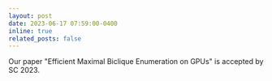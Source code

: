 ```yaml
---
layout: post
date: 2023-06-17 07:59:00-0400
inline: true
related_posts: false
---
```


Our paper "Efficient Maximal Biclique Enumeration on GPUs" is accepted by SC 2023.
<!-- <strong style="color: var(--global-award-color);font-size:15px;font-family:monospace;font-weight:900;">Best Paper Award at HPCA 2023</strong> -->
